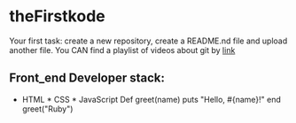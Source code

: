 # theFirstkode
Your first task: create a new repository, create a README.nd file and upload another file.
You CAN find a playlist of videos about git by [link](https://www.youtube.com/watch?v=GzvIk9ug1hc)
## Front_end Developer stack:
* HTML
﻿﻿* CSS
﻿﻿* JavaScript
Def greet(name)
  puts "Hello, #{name}!"
end
greet("Ruby")
